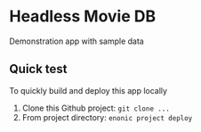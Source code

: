 # Headless Movie DB

Demonstration app with sample data

## Quick test

To quickly build and deploy this app locally

1. Clone this Github project: `git clone ...`
2. From project directory: `enonic project deploy`


